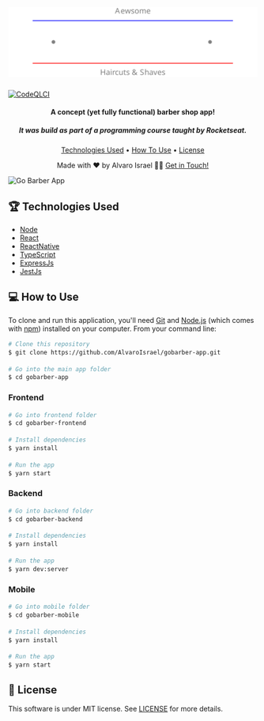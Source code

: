 <h1 align="center">
  <br>
  <a href="https://gobarberapp.net">
    <img  alt="GoBarberApp"  src="https://raw.githubusercontent.com/AlvaroIsrael/gobarber-app/master/gobarber-frontend/src/assets/gobarberlogo.svg"/>
  </a>
  <br>
</h1>

[![CodeQLCI](https://github.com/AlvaroIsrael/gobarber-app/actions/workflows/codeql-analysis.yml/badge.svg)](https://github.com/AlvaroIsrael/gobarber-app/actions/workflows/codeql-analysis.yml)

<h4 align="center">A concept (yet fully functional) barber shop app!</h4>
<h5 align="center">It was build as part of a programming course taught by Rocketseat.</h5>

<p align="center">
  <a href="#-technologies-used">Technologies Used</a> •
  <a href="#-how-to-use">How To Use</a> •
  <a href="#-license">License</a>
</p>

<p align="center">Made with ❤️ by Alvaro Israel 👏🏻 <a href="https://www.linkedin.com/in/alvaroisraeldesenvolvedor/">Get in Touch!</a></p>

![Go Barber App](https://raw.githubusercontent.com/AlvaroIsrael/gobarber-app/master/gobarber-frontend/src/assets/gobarber-tutorial.gif)

## 🏆 Technologies Used

- [Node](https://nodejs.org/en/)
- [React](https://github.com/facebook/react/)
- [ReactNative](https://github.com/facebook/react-native/)
- [TypeScript](https://www.typescriptlang.org/)
- [ExpressJs](https://expressjs.com/)
- [JestJs](https://jestjs.io/)

## 💻 How to Use

To clone and run this application, you'll need [Git](https://git-scm.com) and [Node.js](https://nodejs.org/en/download/) (which comes with [npm](http://npmjs.com)) installed on your computer. From your command line:

```bash
# Clone this repository
$ git clone https://github.com/AlvaroIsrael/gobarber-app.git

# Go into the main app folder
$ cd gobarber-app
```

### <b>Frontend</b>
```bash
# Go into frontend folder
$ cd gobarber-frontend

# Install dependencies
$ yarn install

# Run the app
$ yarn start
```

### <b>Backend</b>
```bash
# Go into backend folder
$ cd gobarber-backend

# Install dependencies
$ yarn install

# Run the app
$ yarn dev:server
```

### <b>Mobile</b>
```bash
# Go into mobile folder
$ cd gobarber-mobile

# Install dependencies
$ yarn install

# Run the app
$ yarn start
```

## 🧾 License

This software is under MIT license. See [LICENSE](LICENSE.md) for more details.
